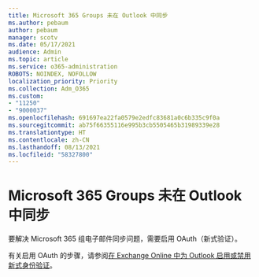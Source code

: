```yaml
---
title: Microsoft 365 Groups 未在 Outlook 中同步
ms.author: pebaum
author: pebaum
manager: scotv
ms.date: 05/17/2021
audience: Admin
ms.topic: article
ms.service: o365-administration
ROBOTS: NOINDEX, NOFOLLOW
localization_priority: Priority
ms.collection: Adm_O365
ms.custom:
- "11250"
- "9000037"
ms.openlocfilehash: 691697ea22fa0579e2edfc83681a0c6b335c9f0a
ms.sourcegitcommit: ab75f66355116e995b3cb5505465b31989339e28
ms.translationtype: HT
ms.contentlocale: zh-CN
ms.lasthandoff: 08/13/2021
ms.locfileid: "58327800"
---
```

# <a name="microsoft-365-groups-not-synching-in-outlook"></a>Microsoft 365 Groups 未在 Outlook 中同步

要解决 Microsoft 365 组电子邮件同步问题，需要启用 OAuth（新式验证）。 

有关启用 OAuth 的步骤，请参阅[在 Exchange Online 中为 Outlook 启用或禁用新式身份验证](https://docs.microsoft.com/exchange/clients-and-mobile-in-exchange-online/enable-or-disable-modern-authentication-in-exchange-online)。